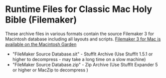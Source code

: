 # Runtime Files for Classic Mac Holy Bible (Filemaker)

These archive files in various formats contain the source Filemaker 3 for Macintosh database including all layouts and scripts.  [Filemaker 3 for Mac is available on the Macintosh Garden](https://macintoshgarden.org/apps/claris-filemaker-pro-30cav4-30cav5-update)

- "FileMaker Source Database.sit" - StuffIt Archive (Use StuffIt 1.5.1 or higher to decompress - may take a long time on a slow machine)
- "FileMaker Source Database.zip" - Zip Archive (Use StuffIt Expander 5 or higher or MacZip to decompress )
